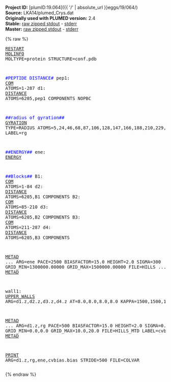 **Project ID:** [plumID:19.064]({{ '/' | absolute_url }}eggs/19/064/)  
**Source:** LKA14/plumed_Crys.dat  
**Originally used with PLUMED version:** 2.4  
**Stable:** [raw zipped stdout](plumed_Crys.dat.plumed.stdout.txt.zip) - [stderr](plumed_Crys.dat.plumed.stderr)  
**Master:** [raw zipped stdout](plumed_Crys.dat.plumed_master.stdout.txt.zip) - [stderr](plumed_Crys.dat.plumed_master.stderr)  

{% raw %}<pre>
<a href="https://plumed.github.io/doc-master/user-doc/html/_r_e_s_t_a_r_t.html">RESTART</a>
<a href="https://plumed.github.io/doc-master/user-doc/html/_m_o_l_i_n_f_o.html">MOLINFO</a> MOLTYPE=protein STRUCTURE=conf.pdb

<span style="color:blue">#PEPTIDE DISTANCE#</span>
pep1: <a href="https://plumed.github.io/doc-master/user-doc/html/_c_o_m.html">COM</a> ATOMS=1-287
d1: <a href="https://plumed.github.io/doc-master/user-doc/html/_d_i_s_t_a_n_c_e.html">DISTANCE</a> ATOMS=6205,pep1 COMPONENTS NOPBC

<span style="color:blue">##radius of gyration##</span>
<a href="https://plumed.github.io/doc-master/user-doc/html/_g_y_r_a_t_i_o_n.html">GYRATION</a> TYPE=RADIUS ATOMS=5,24,46,68,87,106,128,147,166,188,210,229,248,270 LABEL=rg

<span style="color:blue">##ENERGY##</span>
ene: <a href="https://plumed.github.io/doc-master/user-doc/html/_e_n_e_r_g_y.html">ENERGY</a>


<span style="color:blue">##Blocks##</span>
B1: <a href="https://plumed.github.io/doc-master/user-doc/html/_c_o_m.html">COM</a> ATOMS=1-84
d2: <a href="https://plumed.github.io/doc-master/user-doc/html/_d_i_s_t_a_n_c_e.html">DISTANCE</a> ATOMS=6205,B1 COMPONENTS 
B2: <a href="https://plumed.github.io/doc-master/user-doc/html/_c_o_m.html">COM</a> ATOMS=85-210
d3: <a href="https://plumed.github.io/doc-master/user-doc/html/_d_i_s_t_a_n_c_e.html">DISTANCE</a> ATOMS=6205,B2 COMPONENTS 
B3: <a href="https://plumed.github.io/doc-master/user-doc/html/_c_o_m.html">COM</a> ATOMS=211-287
d4: <a href="https://plumed.github.io/doc-master/user-doc/html/_d_i_s_t_a_n_c_e.html">DISTANCE</a> ATOMS=6205,B3 COMPONENTS 


<a href="https://plumed.github.io/doc-master/user-doc/html/_m_e_t_a_d.html">METAD</a> ...
ARG=ene
PACE=2500 BIASFACTOR=15.0 HEIGHT=2.0
SIGMA=300
GRID_MIN=1300000.00000
GRID_MAX=1500000.00000
FILE=HILLS
... <a href="https://plumed.github.io/doc-master/user-doc/html/_m_e_t_a_d.html">METAD</a>

wall1: <a href="https://plumed.github.io/doc-master/user-doc/html/_u_p_p_e_r__w_a_l_l_s.html">UPPER_WALLS</a> ARG=d1.z,d2.z,d3.z,d4.z AT=8.0,8.0,8.0,8.0 KAPPA=1500,1500,1500,1500 

<a href="https://plumed.github.io/doc-master/user-doc/html/_m_e_t_a_d.html">METAD</a> ...
ARG=d1.z,rg
PACE=500 BIASFACTOR=15.0 HEIGHT=2.0
SIGMA=0.01,0.02
GRID_MIN=0.0,0.0
GRID_MAX=10.0,20.0
FILE=HILLS_MTD
LABEL=cvbias
... <a href="https://plumed.github.io/doc-master/user-doc/html/_m_e_t_a_d.html">METAD</a>

<a href="https://plumed.github.io/doc-master/user-doc/html/_p_r_i_n_t.html">PRINT</a> ARG=d1.z,rg,ene,cvbias.bias STRIDE=500 FILE=COLVAR
</pre>{% endraw %}
